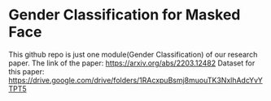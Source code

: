 # Gender Classification for Masked Face
This github repo is just one module(Gender Classification) of our research paper. The link of the paper: https://arxiv.org/abs/2203.12482
Dataset for this paper: https://drive.google.com/drive/folders/1RAcxpuBsmj8muouTK3NxlhAdcYvYTPT5
